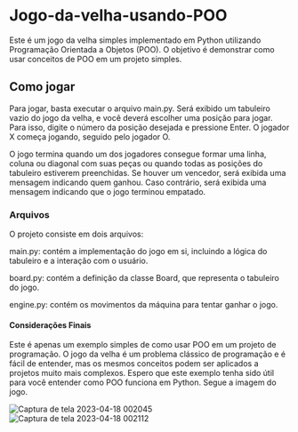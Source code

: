 # Jogo-da-velha-usando-POO

Este é um jogo da velha simples implementado em Python utilizando Programação Orientada a Objetos (POO). O objetivo é demonstrar como usar conceitos de POO em um projeto simples.

<h2>Como jogar</h2>
Para jogar, basta executar o arquivo main.py. Será exibido um tabuleiro vazio do jogo da velha, e você deverá escolher uma posição para jogar. Para isso, digite o número da posição desejada e pressione Enter. O jogador X começa jogando, seguido pelo jogador O.

O jogo termina quando um dos jogadores consegue formar uma linha, coluna ou diagonal com suas peças ou quando todas as posições do tabuleiro estiverem preenchidas. Se houver um vencedor, será exibida uma mensagem indicando quem ganhou. Caso contrário, será exibida uma mensagem indicando que o jogo terminou empatado.

<h3>Arquivos</h3>

O projeto consiste em dois arquivos:

main.py: contém a implementação do jogo em si, incluindo a lógica do tabuleiro e a interação com o usuário.

board.py: contém a definição da classe Board, que representa o tabuleiro do jogo.

engine.py: contém os movimentos da máquina para tentar ganhar o jogo.

<h4>Considerações Finais</h4>
Este é apenas um exemplo simples de como usar POO em um projeto de programação. O jogo da velha é um problema clássico de programação e é fácil de entender, mas os mesmos conceitos podem ser aplicados a projetos muito mais complexos. Espero que este exemplo tenha sido útil para você entender como POO funciona em Python.
Segue a imagem do jogo.

![Captura de tela 2023-04-18 002045](https://user-images.githubusercontent.com/51519605/232662808-d8743edf-a3a6-46a5-935f-814666f5a4bf.png)
![Captura de tela 2023-04-18 002112](https://user-images.githubusercontent.com/51519605/232662832-2e03fce5-3cc4-4e21-ac9a-6db271ef46cc.png)
